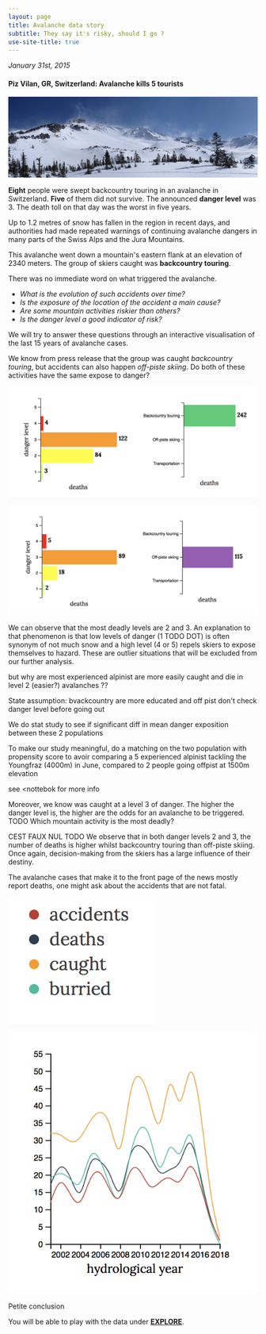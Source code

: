 ```yaml
---
layout: page
title: Avalanche data story
subtitle: They say it's risky, should I go ?
use-site-title: true
---
```


 *January 31st, 2015*

#### Piz Vilan, GR, Switzerland: Avalanche kills 5 tourists

![image](../img/images_data_story/avalanche.png)

**Eight** people were swept backcountry touring in an avalanche in Switzerland. **Five** of them did not survive. The announced **danger level** was 3. The death toll on that day was the worst in five years. 

Up to 1.2 metres of snow has fallen in the region in recent days, and authorities had made repeated warnings of continuing avalanche dangers in many parts of the Swiss Alps and the Jura Mountains.

This avalanche went down a mountain's eastern flank at an elevation of 2340 meters. The group of skiers caught was **backcountry touring**. 

There was no immediate word on what triggered the avalanche. 

- *What is the evolution of such accidents over time?*
- *Is the exposure of the location of the accident a main cause?*
- *Are some mountain activities riskier than others?*
- *Is the danger level a good indicator of risk?*

We will try to answer these questions through an interactive visualisation of the last 15 years of avalanche cases.

We know from press release that the group was caught *backcountry touring*, but accidents can also happen *off-piste skiing*. Do both of these activities have the same expose to danger?

![image](../img/images_data_story/backcountry.gif)

![image](../img/images_data_story/off-piste_skiing.gif)

We can observe that the most deadly levels are 2 and 3. An explanation to that phenomenon is that low levels of danger (1 TODO DOT) is often synonym of not much snow and a high level (4 or 5) repels skiers to expose themselves to hazard. These are outlier situations that will be excluded from our further analysis.

but why are most experienced alpinist are more easily caught and die in level 2 (easier?) avalanches ??



State assumption: bvackcountry are more educated and off pist don't check danger level before going out

We do stat study to see if significant diff in mean danger exposition between these 2 populations

To make our study meaningful, do a matching on the two population with propensity score to avoir comparing a 5 experienced alpinist tackling the Youngfraz (4000m) in June, compared to 2 people going offpist at 1500m elevation



see <nottebok for more info

Moreover, we know was caught at a level 3 of danger. The higher the danger level is, the higher are the odds for an avalanche to be triggered. TODO Which mountain activity is the most deadly? 



CEST FAUX NUL TODO We observe that in both danger levels 2 and 3, the number of deaths is higher whilst backcountry touring than off-piste skiing. Once again, decision-making from the skiers has a large influence of their destiny.

The avalanche cases that make it to the front page of the news mostly report deaths, one might ask about the accidents that are not fatal. 



![image](../img/images_data_story/legend.gif)

![image](../img/images_data_story/survival_rates.gif)





Petite conclusion

You will be able to play with the data under [**EXPLORE**](../explore/).



